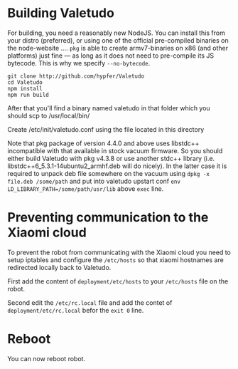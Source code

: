 # Building Valetudo

For building, you need a reasonably new NodeJS. You can install this from your
distro (preferred), or using one of the official pre-compiled binaries on the
node-website …. `pkg` is able to create armv7-binaries on x86 (and other
platforms) just fine — as long as it does not need to pre-compile its JS
bytecode. This is why we specify `--no-bytecode`.
```
git clone http://github.com/hypfer/Valetudo
cd Valetudo
npm install
npm run build
```
After that you'll find a binary named valetudo in that folder which you should scp to /usr/local/bin/

Create /etc/init/valetudo.conf using the file located in this directory

Note that pkg package of version 4.4.0 and above uses libstdc++ incompatible with that
available in stock vacuum firmware. So you should either build Valetudo with pkg v4.3.8 or
use another stdc++ library (i.e. libstdc++6_5.3.1-14ubuntu2_armhf.deb will do nicely).
In the latter case it is required to unpack deb file somewhere on the vacuum using
`dpkg -x file.deb /some/path` and put into valetudo upstart conf `env LD_LIBRARY_PATH=/some/path/usr/lib`
above `exec` line.

# Preventing communication to the Xiaomi cloud

To prevent the robot from communicating with the Xiaomi cloud you need to setup
iptables and configure the `/etc/hosts` so that xiaomi hostnames are redirected
locally back to Valetudo.

First add the content of `deployment/etc/hosts` to your `/etc/hosts`
file on the robot.

Second edit the `/etc/rc.local` file and add the contet of
`deployment/etc/rc.local` befor the `exit 0` line.

# Reboot

You can now reboot robot.
